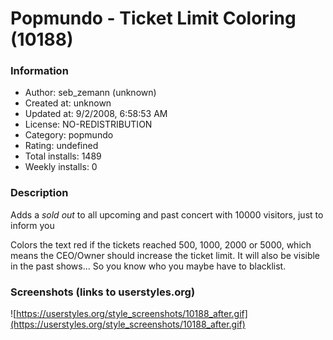 # Popmundo - Ticket Limit Coloring (10188)

### Information
- Author: seb_zemann (unknown)
- Created at: unknown
- Updated at: 9/2/2008, 6:58:53 AM
- License: NO-REDISTRIBUTION
- Category: popmundo
- Rating: undefined
- Total installs: 1489
- Weekly installs: 0


### Description
Adds a *sold out* to all upcoming and past concert with 10000 visitors, just to inform you

Colors the text red if the tickets reached 500, 1000, 2000 or 5000, which means the CEO/Owner should increase the ticket limit. It will also be visible in the past shows... So you know who you maybe have to blacklist.


### Screenshots (links to userstyles.org)
![https://userstyles.org/style_screenshots/10188_after.gif](https://userstyles.org/style_screenshots/10188_after.gif)


